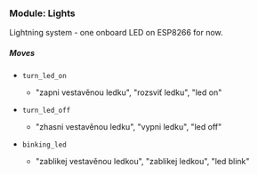 ### Module: Lights

Lightning system - one onboard LED on ESP8266 for now.

##### Moves

- `turn_led_on`

  - "zapni vestavěnou ledku", "rozsviť ledku", "led on"

- `turn_led_off`

  - "zhasni vestavěnou ledku", "vypni ledku", "led off"

- `binking_led`

  - "zablikej vestavěnou ledkou", "zablikej ledkou", "led blink"
